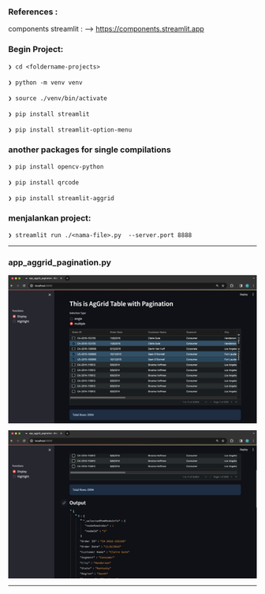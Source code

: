 

### References : 
components streamlit : --> https://components.streamlit.app



### Begin Project:

    ❯ cd <foldername-projects>

    ❯ python -m venv venv

    ❯ source ./venv/bin/activate

    ❯ pip install streamlit

    ❯ pip install streamlit-option-menu


 
### another packages for single compilations

    ❯ pip install opencv-python

    ❯ pip install qrcode

    ❯ pip install streamlit-aggrid



### menjalankan project:

    ❯ streamlit run ./<nama-file>.py  --server.port 8888


---

### app_aggrid_pagination.py

<p align="center">
    <img src="./gambar-petunjuk/ss_001.png" alt="001" style="display: block; margin: 0 auto;">
</p>

<p align="center">
    <img src="./gambar-petunjuk/ss_002.png" alt="002" style="display: block; margin: 0 auto;">
</p>


----